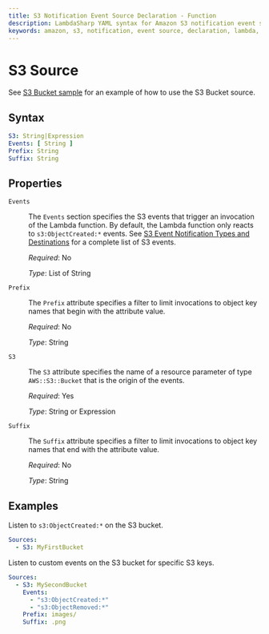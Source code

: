 ```yaml
---
title: S3 Notification Event Source Declaration - Function
description: LambdaSharp YAML syntax for Amazon S3 notification event source
keywords: amazon, s3, notification, event source, declaration, lambda, syntax, yaml, cloudformation
---
```

# S3 Source

See [S3 Bucket sample](https://github.com/LambdaSharp/LambdaSharpTool/tree/master/Samples/S3Sample/) for an example of how to use the S3 Bucket source.

## Syntax

```yaml
S3: String|Expression
Events: [ String ]
Prefix: String
Suffix: String
```

## Properties

<dl>

<dt><code>Events</code></dt>
<dd>

The <code>Events</code> section specifies the S3 events that trigger an invocation of the Lambda function. By default, the Lambda function only reacts to <code>s3:ObjectCreated:*</code> events. See <a href="https://docs.aws.amazon.com/AmazonS3/latest/dev/NotificationHowTo.html#notification-how-to-event-types-and-destinations">S3 Event Notification Types and Destinations</a> for a complete list of S3 events.

<i>Required</i>: No

<i>Type</i>: List of String
</dd>

<dt><code>Prefix</code></dt>
<dd>

The <code>Prefix</code> attribute specifies a filter to limit invocations to object key names that begin with the attribute value.

<i>Required</i>: No

<i>Type</i>: String
</dd>

<dt><code>S3</code></dt>
<dd>

The <code>S3</code> attribute specifies the name of a resource parameter of type <code>AWS::S3::Bucket</code> that is the origin of the events.

<i>Required</i>: Yes

<i>Type</i>: String or Expression
</dd>

<dt><code>Suffix</code></dt>
<dd>

The <code>Suffix</code> attribute specifies a filter to limit invocations to object key names that end with the attribute value.

<i>Required</i>: No

<i>Type</i>: String
</dd>

</dl>

## Examples

Listen to `s3:ObjectCreated:*` on the S3 bucket.

```yaml
Sources:
  - S3: MyFirstBucket
```

Listen to custom events on the S3 bucket for specific S3 keys.

```yaml
Sources:
  - S3: MySecondBucket
    Events:
      - "s3:ObjectCreated:*"
      - "s3:ObjectRemoved:*"
    Prefix: images/
    Suffix: .png
```
